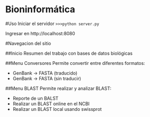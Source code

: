 Bioninformática
==============

#Uso
Iniciar el servidor
`>>>python server.py`

Ingresar en http://localhost:8080

#Navegacion del sitio

##Inicio
Resumen del trabajo con bases de datos biológicas

##Menu Conversores
Permite convertir entre diferentes formatos:
* GenBank -> FASTA (traducido)
* GenBank -> FASTA (sin traducir)

##Menu BLAST
Permite realizar y analizar BLAST:
* Reporte de un BALST
* Realizar un BLAST online en el NCBI
* Realizar un BLAST local usando swissprot
